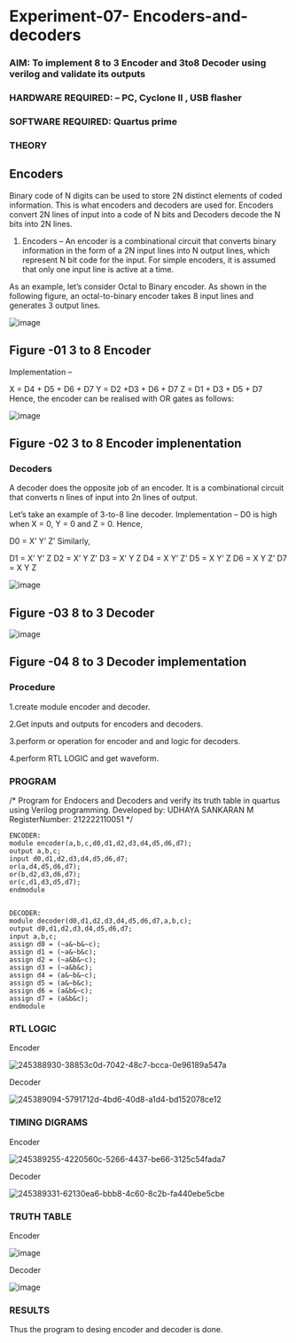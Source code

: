 # Experiment-07- Encoders-and-decoders 
### AIM: To implement 8 to 3 Encoder and  3to8 Decoder using verilog and validate its outputs
### HARDWARE REQUIRED:  – PC, Cyclone II , USB flasher
### SOFTWARE REQUIRED:   Quartus prime
### THEORY 

## Encoders
Binary code of N digits can be used to store 2N distinct elements of coded information. This is what encoders and decoders are used for. Encoders convert 2N lines of input into a code of N bits and Decoders decode the N bits into 2N lines.

1. Encoders –
An encoder is a combinational circuit that converts binary information in the form of a 2N input lines into N output lines, which represent N bit code for the input. For simple encoders, it is assumed that only one input line is active at a time.

As an example, let’s consider Octal to Binary encoder. As shown in the following figure, an octal-to-binary encoder takes 8 input lines and generates 3 output lines.

![image](https://user-images.githubusercontent.com/36288975/171543588-bc0746df-a173-4b35-989e-5fb7d385fe8a.png)
## Figure -01 3 to 8 Encoder 


Implementation –

X = D4 + D5 + D6 + D7
Y = D2 +D3 + D6 + D7
Z = D1 + D3 + D5 + D7 
Hence, the encoder can be realised with OR gates as follows:


![image](https://user-images.githubusercontent.com/36288975/171543740-68403b82-aa93-4c98-9343-f32b14885a2e.png)
## Figure -02 3 to 8 Encoder implenentation 

 ### Decoders 
A decoder does the opposite job of an encoder. It is a combinational circuit that converts n lines of input into 2n lines of output.

Let’s take an example of 3-to-8 line decoder.
Implementation –
D0 is high when X = 0, Y = 0 and Z = 0. Hence,

D0 = X’ Y’ Z’ 
Similarly,

D1 = X’ Y’ Z
D2 = X’ Y Z’
D3 = X’ Y Z
D4 = X Y’ Z’
D5 = X Y’ Z
D6 = X Y Z’
D7 = X Y Z 


![image](https://user-images.githubusercontent.com/36288975/171543978-ee2d0671-2846-40a1-8705-507fd6287a49.png)
## Figure -03 8 to 3 Decoder 



![image](https://user-images.githubusercontent.com/36288975/171543866-5a6eace6-8683-49d7-9c4f-a7cb30ec3035.png)
## Figure -04 8 to 3 Decoder implementation 

### Procedure

1.create module encoder and decoder.

2.Get inputs and outputs for encoders and decoders.

3.perform or operation for encoder and and logic for decoders.

4.perform RTL LOGIC and get waveform.

### PROGRAM 
/*
Program for Endocers and Decoders  and verify its truth table in quartus using Verilog programming.
Developed by: UDHAYA SANKARAN M
RegisterNumber:  212222110051
*/

```
ENCODER:
module encoder(a,b,c,d0,d1,d2,d3,d4,d5,d6,d7);
output a,b,c;
input d0,d1,d2,d3,d4,d5,d6,d7;
or(a,d4,d5,d6,d7);
or(b,d2,d3,d6,d7);
or(c,d1,d3,d5,d7);
endmodule


DECODER:
module decoder(d0,d1,d2,d3,d4,d5,d6,d7,a,b,c);
output d0,d1,d2,d3,d4,d5,d6,d7;
input a,b,c;
assign d0 = (~a&~b&~c);
assign d1 = (~a&~b&c);
assign d2 = (~a&b&~c);
assign d3 = (~a&b&c);
assign d4 = (a&~b&~c);
assign d5 = (a&~b&c);
assign d6 = (a&b&~c);
assign d7 = (a&b&c);
endmodule

```




### RTL LOGIC  

Encoder

![245388930-38853c0d-7042-48c7-bcca-0e96189a547a](https://github.com/Sudharsanram/Experiment-08-Encoders-and-decoders-/assets/119393980/0505e2bc-6aa2-4089-8fb1-5ce51951f26a)

Decoder

![245389094-5791712d-4bd6-40d8-a1d4-bd152078ce12](https://github.com/Sudharsanram/Experiment-08-Encoders-and-decoders-/assets/119393980/1311b817-7dd7-4db4-ab38-626a7c50826b)




### TIMING DIGRAMS  

Encoder

![245389255-4220560c-5266-4437-be66-3125c54fada7](https://github.com/Sudharsanram/Experiment-08-Encoders-and-decoders-/assets/119393980/c15a5f84-b485-4ac4-bef8-bf2dfe24a51e)

Decoder

![245389331-62130ea6-bbb8-4c60-8c2b-fa440ebe5cbe](https://github.com/Sudharsanram/Experiment-08-Encoders-and-decoders-/assets/119393980/407c8ad2-8534-4c7e-9a20-587c099696e0)





### TRUTH TABLE 

Encoder

![image](https://github.com/Sudharsanram/Experiment-08-Encoders-and-decoders-/assets/119393980/bd5be4c2-7afa-4ba9-8606-05514c0ba5b2)


Decoder

![image](https://github.com/Sudharsanram/Experiment-08-Encoders-and-decoders-/assets/119393980/786d0a22-1175-46fd-9496-c0a411d970bc)



### RESULTS 

Thus the program to desing encoder and decoder is done.
